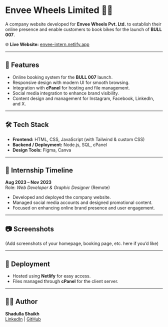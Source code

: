 # Envee Wheels Limited 🚴‍♂️

A company website developed for **Envee Wheels Pvt. Ltd.** to establish their online presence and enable customers to book bikes for the launch of **BULL 007**.

🌐 **Live Website:** [envee-intern.netlify.app](https://envee-intern.netlify.app)

---

## 📌 Features
- Online booking system for the **BULL 007** launch.
- Responsive design with modern UI for smooth browsing.
- Integration with **cPanel** for hosting and file management.
- Social media integration to enhance brand visibility.
- Content design and management for Instagram, Facebook, LinkedIn, and X.

---

## 🛠️ Tech Stack
- **Frontend:** HTML, CSS, JavaScript (with Tailwind & custom CSS)
- **Backend / Deployment:** Node.js, SQL, cPanel
- **Design Tools:** Figma, Canva

---

## 📅 Internship Timeline
**Aug 2023 – Nov 2023**  
Role: *Web Developer & Graphic Designer* (Remote)

- Developed and deployed the company website.  
- Managed social media accounts and designed promotional content.  
- Focused on enhancing online brand presence and user engagement.  

---

## 📷 Screenshots
(Add screenshots of your homepage, booking page, etc. here if you’d like)

---

## 🚀 Deployment
- Hosted using **Netlify** for easy access.  
- Files managed through **cPanel** for the client server.  

---

## 👨‍💻 Author
**Shadulla Shaikh**  
[LinkedIn](https://www.linkedin.com/in/sshadulla22) | [GitHub](https://github.com/sshadulla22)
